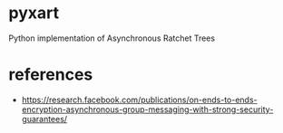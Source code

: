 # pyxart
Python implementation of Asynchronous Ratchet Trees

# references

- https://research.facebook.com/publications/on-ends-to-ends-encryption-asynchronous-group-messaging-with-strong-security-guarantees/